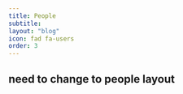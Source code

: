 ```yaml
---
title: People
subtitle: 
layout: "blog"
icon: fad fa-users
order: 3
---
```


## need to change to people layout
